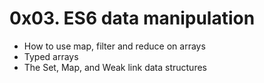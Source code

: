 # 0x03. ES6 data manipulation

* How to use map, filter and reduce on arrays
* Typed arrays
* The Set, Map, and Weak link data structures

